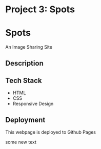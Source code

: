 # Project 3: Spots

# Spots

An Image Sharing Site

## Description

<!-- TODO describe the project and it's functionality. -->

## Tech Stack

- HTML
- CSS
- Responsive Design

## Deployment

This webpage is deployed to Github Pages

<!-- "Deployment Link" -->

some new text
